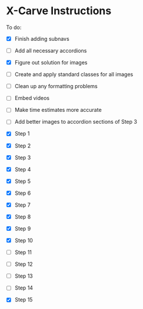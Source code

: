 # X-Carve Instructions

To do: 
- [x] Finish adding subnavs
- [ ] Add all necessary accordions
- [x] Figure out solution for images
- [ ] Create and apply standard classes for all images
- [ ] Clean up any formatting problems
- [ ] Embed videos
- [ ] Make time estimates more accurate
- [ ] Add better images to accordion sections of Step 3

- [x] Step 1
- [x] Step 2
- [x] Step 3
- [x] Step 4
- [x] Step 5
- [x] Step 6
- [x] Step 7
- [x] Step 8
- [x] Step 9
- [x] Step 10
- [ ] Step 11
- [ ] Step 12
- [ ] Step 13
- [ ] Step 14
- [x] Step 15
